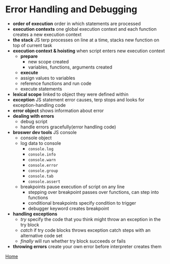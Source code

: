 # Error Handling and Debugging
  - **order of execution** order in which statements are processed
  - **execution contexts** one global execution context and each function creates a new execution context
  - **the stack** JS terp processes on line at a time, stacks new function on top of current task
  - **execution context & hoisting** when script enters new execution context
    - **prepare** 
      - new scope created
      - variables, functions, arguments created
    - **execute** 
    - assign values to variables
    - reference functions and run code
    - execute statements
  - **lexical scope** linked to object they were defined within
  - **exception** JS statement error causes, terp stops and looks for exception-handling code
  - **error object** shows information about error
  - **dealing with errors**
    - debug script
    - handle errors gracefully(error handling code)
  - **broswer dev tools** JS console
    - console object
    - log data to console
      - `console.log`
      - `console.info`
      - `console.warn`
      - `console.error`
      - `console.group`
      - `console.tab`
      - `console.assert`
    - breakpoints pause execution of script on any line
      - stepping over breakpoint passes over functions, can step into functions
      - conditional breakpoints specify condition to trigger
      - debugger keyword creates breakpoint
  - **handling exceptions**
    - *try* specify the code that you think might throw an exception in the try block
    - *catch* if try code blocks throws exception catch steps with an alternative code set
    - *finally* will run whether try block succeeds or fails
  - **throwing errors** create your own error before interpreter creates them

[Home](README.md)